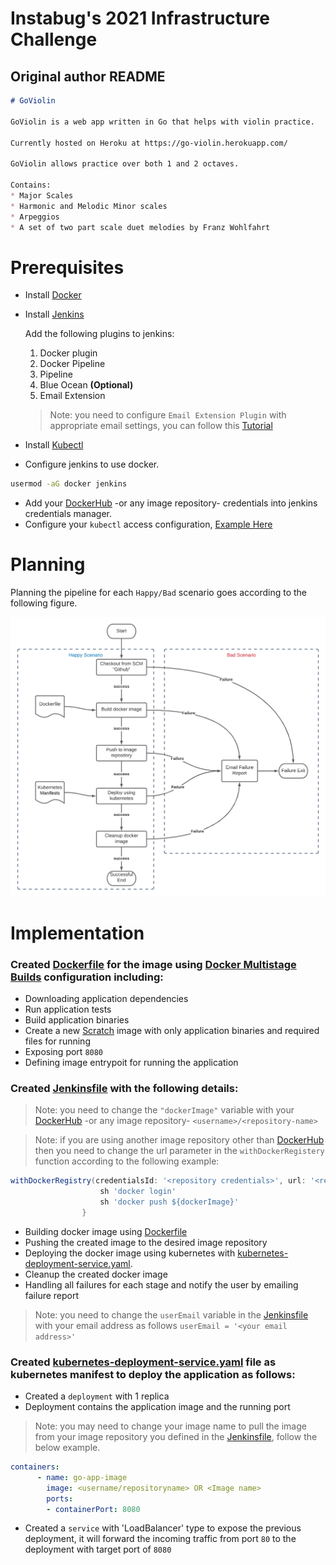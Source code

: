 # **Instabug's 2021 Infrastructure Challenge**

## Original author README

```md
# GoViolin

GoViolin is a web app written in Go that helps with violin practice.

Currently hosted on Heroku at https://go-violin.herokuapp.com/

GoViolin allows practice over both 1 and 2 octaves.

Contains:
* Major Scales
* Harmonic and Melodic Minor scales
* Arpeggios
* A set of two part scale duet melodies by Franz Wohlfahrt
```

# Prerequisites

* Install [Docker](https://docs.docker.com/engine/install/)
* Install [Jenkins](https://www.jenkins.io/download/)

	Add the following plugins to jenkins:
	1. Docker plugin
	2. Docker Pipeline
	3. Pipeline
	4. Blue Ocean **(Optional)**
  5. Email Extension
  > Note: you need to configure `Email Extension Plugin` with appropriate email settings, you can follow this [Tutorial](https://www.360logica.com/blog/email-notification-in-jenkins/)
* Install [Kubectl](https://kubernetes.io/docs/tasks/tools/)
* Configure jenkins to use docker.
```bash
usermod -aG docker jenkins
```
* Add your [DockerHub](https://hub.docker.com/) -or any image repository- credentials into jenkins credentials manager.
* Configure your `kubectl` access configuration, [Example Here](https://kubernetes.io/docs/tasks/access-application-cluster/configure-access-multiple-clusters/)

# Planning

Planning the pipeline for each `Happy/Bad` scenario goes according to the following figure.

![Planning Figure](Planning-Figure.png)

# Implementation

### Created [Dockerfile](Dockerfile) for the image using [Docker Multistage Builds](https://docs.docker.com/develop/develop-images/multistage-build/) configuration including:
* Downloading application dependencies
* Run application tests
* Build application binaries
* Create a new [Scratch](https://hub.docker.com/_/scratch) image with only application binaries and required files for running
* Exposing port `8080`
* Defining image entrypoit for running the application

### Created [Jenkinsfile](Jenkinsfile) with the following details:
> Note: you need to change the `"dockerImage"` variable with your [DockerHub](https://hub.docker.com/) -or any image repository- `<username>/<repository-name>`

> Note: if you are using another image repository other than [DockerHub](https://hub.docker.com/) then you need to change the url parameter in the `withDockerRegistery` function according to the following example: 
```groovy
withDockerRegistry(credentialsId: '<repository credentials>', url: '<repository URL>'){
                    sh 'docker login'
                    sh 'docker push ${dockerImage}'
                }
```
* Building docker image using [Dockerfile](Dockerfile)
* Pushing the created image to the desired image repository
* Deploying the docker image using kubernetes with [kubernetes-deployment-service.yaml](kubernetes-deployment-service.yaml).
* Cleanup the created docker image
* Handling all failures for each stage and notify the user by emailing failure report
> Note: you need to change the `userEmail` variable in the [Jenkinsfile](Jenkinsfile) with your email address as follows `userEmail = '<your email address>'`

### Created [kubernetes-deployment-service.yaml](kubernetes-deployment-service.yaml) file as kubernetes manifest to deploy the application as follows:
* Created a `deployment` with 1 replica
* Deployment contains the application image and the running port
> Note: you may need to change your image name to pull the image from your image repository you defined in the [Jenkinsfile](Jenkinsfile), follow the below example.
```yaml
containers:
      - name: go-app-image
        image: <username/repositoryname> OR <Image name>
        ports:
        - containerPort: 8080
```
* Created a `service` with 'LoadBalancer' type to expose the previous deployment, it will forward the incoming traffic from port `80` to the deployment with target port of `8080`